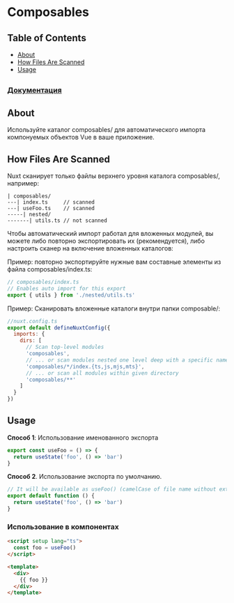 # Composables

## Table of Contents

- [About](#about)
- [How Files Are Scanned](#directory_structure)
- [Usage](#usage)

##
<h3><a href="https://nuxt.com/docs/guide/directory-structure/composables">Документация</a></h3>

##

## About <a name = "about"></a>

Используйте каталог composables/ для автоматического импорта компонуемых объектов Vue в ваше приложение.

## How Files Are Scanned <a name = "directory_structure"></a>

Nuxt сканирует только файлы верхнего уровня каталога composables/, например:

```
| composables/
---| index.ts     // scanned
---| useFoo.ts    // scanned
-----| nested/
-------| utils.ts // not scanned
```

Чтобы автоматический импорт работал для вложенных модулей, вы можете либо повторно экспортировать их (рекомендуется), либо настроить сканер на включение вложенных каталогов: <Br>

Пример: повторно экспортируйте нужные вам составные элементы из файла composables/index.ts:

```ts
// composables/index.ts
// Enables auto import for this export
export { utils } from './nested/utils.ts'
```


Пример: Сканировать вложенные каталоги внутри папки composable/:

```js
//nuxt.config.ts
export default defineNuxtConfig({
  imports: {
    dirs: [
      // Scan top-level modules
      'composables',
      // ... or scan modules nested one level deep with a specific name and file extension
      'composables/*/index.{ts,js,mjs,mts}',
      // ... or scan all modules within given directory
      'composables/**'
    ]
  }
})
```

## Usage <a name = "usage"></a>

__Способ 1__: Использование именованного экспорта

```js
export const useFoo = () => {
  return useState('foo', () => 'bar')
}
```

__Способ 2__. Использование экспорта по умолчанию.
```js
// It will be available as useFoo() (camelCase of file name without extension)
export default function () {
  return useState('foo', () => 'bar')
}
```

### Использование в компонентах
```html
<script setup lang="ts">
  const foo = useFoo()
</script>

<template>
  <div>
    {{ foo }}
  </div>
</template>
```
